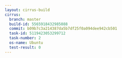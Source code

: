 ```yaml
---
layout: cirrus-build
cirrus:
  branch: master
  build-id: 5565918432985088
  commit: b09b7c3a214387da5b7df25f0a094dee942cb501
  task-id: 5119423053299712
  task-number: 2
  os-name: Ubuntu
  test-result: 0
---
```

